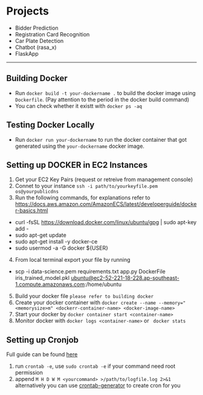 # Projects
* Bidder Prediction
* Registration Card Recognition
* Car Plate Detection
* Chatbot (rasa_x)
* FlaskApp
---
  
## Building Docker
- Run ```docker build -t your-dockername .``` to  build the docker image using ```Dockerfile```. (Pay attention to the period in the docker build command)
- You can check whether it existt with ```docker ps -aq ```

## Testing Docker Locally
- Run ```docker run your-dockername``` to run the docker container that got generated using the `your-dockername` docker image.

## Setting up DOCKER in EC2 Instances
1. Get your EC2 Key Pairs (request or retreive from management console)
2. Connet to your instance ```ssh -i path/to/yourkeyfile.pem os@yourpublicdns```
3. Run the following commands, for explanations refer to https://docs.aws.amazon.com/AmazonECS/latest/developerguide/docker-basics.html
  - curl -fsSL https://download.docker.com/linux/ubuntu/gpg | sudo apt-key add -
  - sudo apt-get update
  - sudo apt-get install -y docker-ce
  - sudo usermod -a -G docker ${USER}
4. From local terminal export your file by running 
  - scp -i data-science.pem requirements.txt app.py DockerFile iris_trained_model.pkl ubuntu@ec2-52-221-18-228.ap-southeast-1.compute.amazonaws.com:/home/ubuntu
5. Build your docker file `please refer to building docker`
6. Create your docker container with ```docker create --name --memory="<memorysize>m" <dockerr-container-name> <docker-image-name>```
7. Start your docker by ``` docker container start <container-name> ```
8. Monitor docker with ``` docker logs <container-name> ``` or ``` docker stats```

## Setting up Cronjob
Full guide can be found [here](https://www.ostechnix.com/a-beginners-guide-to-cron-jobs/)
1. run ```crontab -e```, use ```sudo crontab -e``` if your command need root permission
2. append ```M H D W M <yourcommand> >/path/to/logfile.log 2>&1``` alternatively you can use [crontab-generator](https://crontab-generator.org/) to create cron for you
